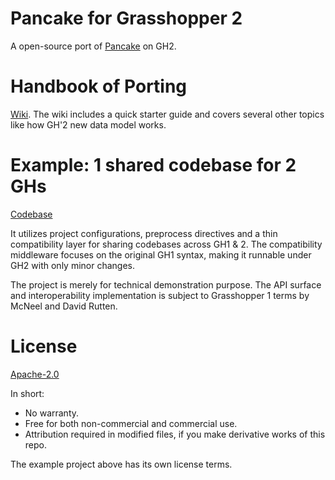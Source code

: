 # Pancake for Grasshopper 2

A open-source port of [Pancake](https://www.food4rhino.com/en/app/pancake) on GH2.

# Handbook of Porting

[Wiki](https://github.com/karakasa/PancakeNext/wiki). The wiki includes a quick starter guide and covers several other topics like how GH'2 new data model works.

# Example: 1 shared codebase for 2 GHs

[Codebase](/example/OneCodeTwoVersions)

It utilizes project configurations, preprocess directives and a thin compatibility layer for sharing codebases across GH1 & 2. The compatibility middleware focuses on the original GH1 syntax, making it runnable under GH2 with only minor changes.

The project is merely for technical demonstration purpose. The API surface and interoperability implementation is subject to Grasshopper 1 terms by McNeel and David Rutten.

# License

[Apache-2.0](LICENSE.txt)

In short:
* No warranty.
* Free for both non-commercial and commercial use.
* Attribution required in modified files, if you make derivative works of this repo.

The example project above has its own license terms.

